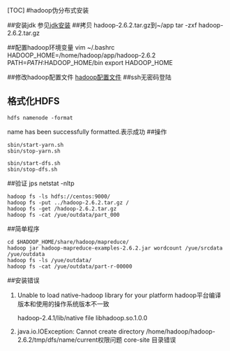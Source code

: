[TOC]
#hadoop伪分布式安装

##安装jdk
参见[jdk安装](../../03.linux/01.centos/02.java相关配置/01.jdk安装和环境变量配置.md)
##拷贝 hadoop-2.6.2.tar.gz到~/app
tar -zxf hadoop-2.6.2.tar.gz

##配置hadoop环境变量
	vim ~/.bashrc
	HADOOP_HOME=/home/hadoop/app/hadoop-2.6.2
	PATH=$PATH:$HADOOP_HOME/bin
	export HADOOP_HOME

##修改hadoop配置文件
[hadoop配置文件](01.dir/hadoop伪分布式配置文件/hadoop2.6.2)
##ssh无密码登陆

## 格式化HDFS
 	hdfs namenode -format

name has been successfully formatted.表示成功
##操作

	sbin/start-yarn.sh
	sbin/stop-yarn.sh

	sbin/start-dfs.sh
	sbin/stop-dfs.sh

##验证
	jps
	netstat -nltp

	hadoop fs -ls hdfs://centos:9000/
	hadoop fs -put ../hadoop-2.6.2.tar.gz /
	hadoop fs -get /hadoop-2.6.2.tar.gz
	hadoop fs -cat /yue/outdata/part_000

##简单程序

	cd $HADOOP_HOME/share/hadoop/mapreduce/
	hadoop jar hadoop-mapreduce-examples-2.6.2.jar wordcount /yue/srcdata /yue/outdata
	hadoop fs -ls /yue/outdata/
	hadoop fs -cat /yue/outdata/part-r-00000

##安装错误

1. Unable to load native-hadoop library for your platform hadoop平台编译版本和使用的操作系统版本不一致

	hadoop-2.4.1/lib/native
	file libhadoop.so.1.0.0

2. java.io.IOException: Cannot create directory /home/hadoop/hadoop-2.6.2/tmp/dfs/name/current权限问题  core-site 目录错误